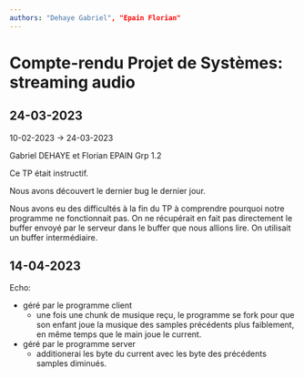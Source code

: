 ```yaml
---
authors: "Dehaye Gabriel", "Epain Florian"
---
```

# Compte-rendu Projet de Systèmes: streaming audio

## 24-03-2023

10-02-2023 -> 24-03-2023

Gabriel DEHAYE et
Florian EPAIN
Grp 1.2

Ce TP était instructif.

Nous avons découvert le dernier bug le dernier jour.

Nous avons eu des difficultés à la fin du TP à comprendre pourquoi notre programme ne fonctionnait pas. On ne récupérait en fait pas directement le buffer envoyé par le serveur dans le buffer que nous allions lire. On utilisait un buffer intermédiaire.

## 14-04-2023

Echo:

- géré par le programme client
  - une fois une chunk de musique reçu,
  le programme se fork pour que son enfant
  joue la musique des samples précédents plus faiblement,
  en même temps que le main joue le current.
- géré par le programme server
  - additionerai les byte du current avec les byte des précédents samples
  diminués.
